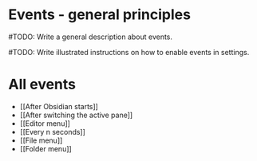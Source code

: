 # Events - general principles

#TODO: Write a general description about events.

#TODO: Write illustrated instructions on how to enable events in settings.
# All events
- [[After Obsidian starts]]
- [[After switching the active pane]]
- [[Editor menu]]
- [[Every n seconds]]
- [[File menu]]
- [[Folder menu]]